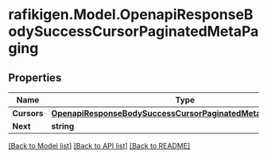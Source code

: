 # rafikigen.Model.OpenapiResponseBodySuccessCursorPaginatedMetaPaging

## Properties

Name | Type | Description | Notes
------------ | ------------- | ------------- | -------------
**Cursors** | [**OpenapiResponseBodySuccessCursorPaginatedMetaPagingCursors**](OpenapiResponseBodySuccessCursorPaginatedMetaPagingCursors.md) |  | [optional] 
**Next** | **string** |  | [optional] 

[[Back to Model list]](../README.md#documentation-for-models) [[Back to API list]](../README.md#documentation-for-api-endpoints) [[Back to README]](../README.md)

